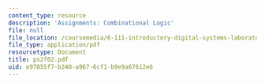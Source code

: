 ```yaml
---
content_type: resource
description: 'Assignments: Combinational Logic'
file: null
file_location: /coursemedia/6-111-introductory-digital-systems-laboratory-fall-2002/e97855f7b240a9676cf1b9e9a67612e6_ps2f02.pdf
file_type: application/pdf
resourcetype: Document
title: ps2f02.pdf
uid: e97855f7-b240-a967-6cf1-b9e9a67612e6
---
```

